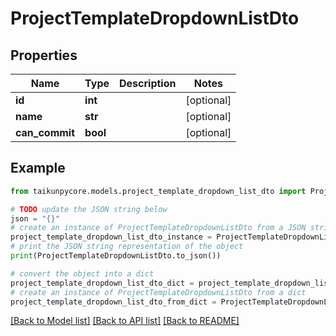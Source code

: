 # ProjectTemplateDropdownListDto


## Properties

Name | Type | Description | Notes
------------ | ------------- | ------------- | -------------
**id** | **int** |  | [optional] 
**name** | **str** |  | [optional] 
**can_commit** | **bool** |  | [optional] 

## Example

```python
from taikunpycore.models.project_template_dropdown_list_dto import ProjectTemplateDropdownListDto

# TODO update the JSON string below
json = "{}"
# create an instance of ProjectTemplateDropdownListDto from a JSON string
project_template_dropdown_list_dto_instance = ProjectTemplateDropdownListDto.from_json(json)
# print the JSON string representation of the object
print(ProjectTemplateDropdownListDto.to_json())

# convert the object into a dict
project_template_dropdown_list_dto_dict = project_template_dropdown_list_dto_instance.to_dict()
# create an instance of ProjectTemplateDropdownListDto from a dict
project_template_dropdown_list_dto_from_dict = ProjectTemplateDropdownListDto.from_dict(project_template_dropdown_list_dto_dict)
```
[[Back to Model list]](../README.md#documentation-for-models) [[Back to API list]](../README.md#documentation-for-api-endpoints) [[Back to README]](../README.md)


